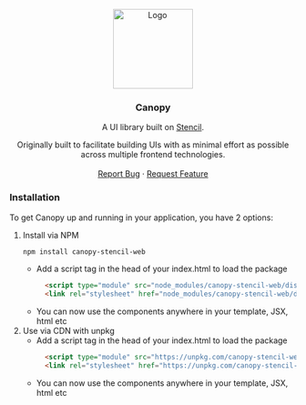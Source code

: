 <!-- PROJECT LOGO -->
<br />
<div align="center">
  <a href="https://github.com/lith1um/Canopy-Stencil">
    <img src="https://raw.githubusercontent.com/Lith1um/Canopy-Stencil/main/logo.png" alt="Logo" width="140">
  </a>

  <h3 align="center">Canopy</h3>

  <p align="center">
    A UI library built on <a href="https://stenciljs.com/">Stencil</a>.
  </p>
  <p align="center">
    Originally built to facilitate building UIs with as minimal effort as possible across multiple frontend technologies.
    <br />
    <br />
    <!-- <a href="https://github.com/lith1um/Canopy-Stencil">View Demo</a> -->
    <a href="https://github.com/lith1um/Canopy-Stencil/issues">Report Bug</a>
    ·
    <a href="https://github.com/lith1um/Canopy-Stencil/issues">Request Feature</a>
  </p>
</div>

### Installation

To get Canopy up and running in your application, you have 2 options:

1. Install via NPM
   ```sh
   npm install canopy-stencil-web
   ```
    - Add a script tag in the head of your index.html to load the package
      ```html
        <script type="module" src="node_modules/canopy-stencil-web/dist/canopy-stencil-web/canopy-stencil-web.esm.js"></script>
        <link rel="stylesheet" href="node_modules/canopy-stencil-web/dist/canopy-stencil-web/canopy-stencil-web.css"/>
      ```
    - You can now use the components anywhere in your template, JSX, html etc
  2. Use via CDN with unpkg
      - Add a script tag in the head of your index.html to load the package
        ```html
          <script type="module" src="https://unpkg.com/canopy-stencil-web@latest/dist/canopy-stencil-web/canopy-stencil-web.esm.js"></script>
          <link rel="stylesheet" href="https://unpkg.com/canopy-stencil-web@latest/dist/canopy-stencil-web/canopy-stencil-web.css"/>
        ```
      - You can now use the components anywhere in your template, JSX, html etc
